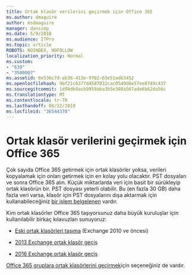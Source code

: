 ```yaml
---
title: Ortak klasör verilerini geçirmek için Office 365
ms.author: dmaguire
author: msdmaguire
manager: dansimp
ms.date: 5/9/2018
ms.audience: ITPro
ms.topic: article
ROBOTS: NOINDEX, NOFOLLOW
localization_priority: Normal
ms.custom:
- "639"
- "3500007"
ms.assetid: 6e536c7d-ab36-413e-9702-63e51adb3452
ms.openlocfilehash: 9bf21c6377d4587032cac0549d6e57ee0749c437
ms.sourcegitcommit: 1d98db8acb9959aba3b5e308a567ade6b62da56c
ms.translationtype: MT
ms.contentlocale: tr-TR
ms.lasthandoff: 08/22/2019
ms.locfileid: "36544378"
---
```

# <a name="migrate-public-folder-data-to-office-365"></a>Ortak klasör verilerini geçirmek için Office 365

Çok sayıda Office 365 getirmek için ortak klasörler yoksa, verileri kopyalamak için onları getirmek için en kolay yolu olacaktır. PST dosyaları ve sonra Office 365 alın. Küçük miktarlarda veri için basit bir sürükleyip ortak klasörün bir. PST dosyası yeterli olabilir. Bu (en fazla 30 GB) daha fazla veri varsa, klasör için PST dosyalarını dışa aktarmak için kullanabileceğiniz [bir işlem belgelenen](https://technet.microsoft.com/library/dn874017%28v=exchg.150%29.aspx) vardır.
  
Kim ortak klasörler Office 365 taşıyorsunuz daha büyük kuruluşlar için kullanılabilir birkaç kılavuzları sunuyoruz:
  
- [Eski ortak klasörleri taşıma](https://technet.microsoft.com/library/dn874017%28v=exchg.150%29.aspx) (Exchange 2010 ve öncesi)

- [2013 Exchange ortak klasör geçiş](https://technet.microsoft.com/library/mt798260%28v=exchg.150%29.aspx)

- [2016 Exchange ortak klasör geçiş](https://technet.microsoft.com/library/mt798260%28v=exchg.160%29.aspx)

[Office 365 gruplara ortak klasörlerini geçirmek](https://technet.microsoft.com/library/mt843872%28v=exchg.150%29.aspx)için seçeneğiniz de vardır.
  